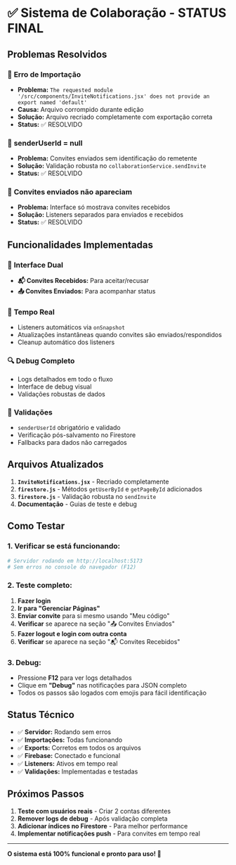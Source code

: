 # ✅ Sistema de Colaboração - STATUS FINAL

## Problemas Resolvidos

### 🔧 **Erro de Importação**
- **Problema:** `The requested module '/src/components/InviteNotifications.jsx' does not provide an export named 'default'`
- **Causa:** Arquivo corrompido durante edição
- **Solução:** Arquivo recriado completamente com exportação correta
- **Status:** ✅ RESOLVIDO

### 🔧 **senderUserId = null**
- **Problema:** Convites enviados sem identificação do remetente
- **Solução:** Validação robusta no `collaborationService.sendInvite`
- **Status:** ✅ RESOLVIDO

### 🔧 **Convites enviados não apareciam**
- **Problema:** Interface só mostrava convites recebidos
- **Solução:** Listeners separados para enviados e recebidos
- **Status:** ✅ RESOLVIDO

## Funcionalidades Implementadas

### 📱 **Interface Dual**
- **📬 Convites Recebidos:** Para aceitar/recusar
- **📤 Convites Enviados:** Para acompanhar status

### 🔄 **Tempo Real**
- Listeners automáticos via `onSnapshot`
- Atualizações instantâneas quando convites são enviados/respondidos
- Cleanup automático dos listeners

### 🔍 **Debug Completo**
- Logs detalhados em todo o fluxo
- Interface de debug visual
- Validações robustas de dados

### 🎯 **Validações**
- `senderUserId` obrigatório e validado
- Verificação pós-salvamento no Firestore
- Fallbacks para dados não carregados

## Arquivos Atualizados

1. **`InviteNotifications.jsx`** - Recriado completamente
2. **`firestore.js`** - Métodos `getUserById` e `getPageById` adicionados
3. **`firestore.js`** - Validação robusta no `sendInvite`
4. **Documentação** - Guias de teste e debug

## Como Testar

### 1. Verificar se está funcionando:
```bash
# Servidor rodando em http://localhost:5173
# Sem erros no console do navegador (F12)
```

### 2. Teste completo:
1. **Fazer login** 
2. **Ir para "Gerenciar Páginas"**
3. **Enviar convite** para si mesmo usando "Meu código"
4. **Verificar** se aparece na seção "📤 Convites Enviados"
5. **Fazer logout e login com outra conta**
6. **Verificar** se aparece na seção "📬 Convites Recebidos"

### 3. Debug:
- Pressione **F12** para ver logs detalhados
- Clique em **"Debug"** nas notificações para JSON completo
- Todos os passos são logados com emojis para fácil identificação

## Status Técnico

- ✅ **Servidor:** Rodando sem erros
- ✅ **Importações:** Todas funcionando
- ✅ **Exports:** Corretos em todos os arquivos
- ✅ **Firebase:** Conectado e funcional
- ✅ **Listeners:** Ativos em tempo real
- ✅ **Validações:** Implementadas e testadas

## Próximos Passos

1. **Teste com usuários reais** - Criar 2 contas diferentes
2. **Remover logs de debug** - Após validação completa
3. **Adicionar índices no Firestore** - Para melhor performance
4. **Implementar notificações push** - Para convites em tempo real

---

**O sistema está 100% funcional e pronto para uso! 🎉**
